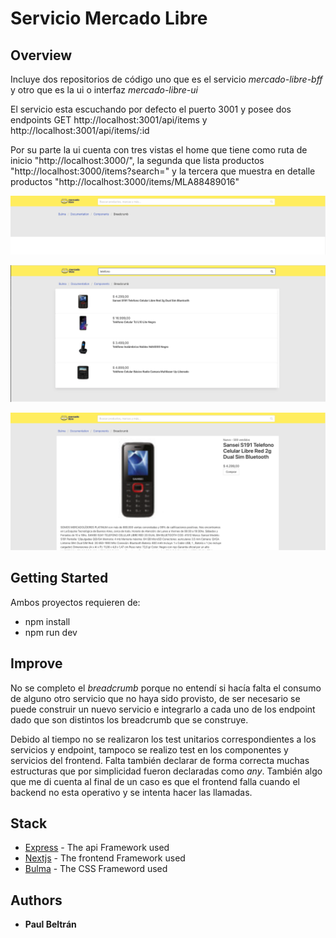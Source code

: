 # Servicio Mercado Libre

## Overview

Incluye dos repositorios de código uno que es el servicio _mercado-libre-bff_ y otro que es la ui o interfaz _mercado-libre-ui_

El servicio esta escuchando por defecto el puerto 3001 y posee dos endpoints GET http://localhost:3001/api/items y http://localhost:3001/api/items/:id

Por su parte la ui cuenta con tres vistas el home que tiene como ruta de inicio "http://localhost:3000/", la segunda que lista productos "http://localhost:3000/items?search=" y la tercera que muestra en detalle productos "http://localhost:3000/items/MLA88489016"

![Home](/evidencia/home.png)

![Buscador](/evidencia/buscador.png)

![Detalle](/evidencia/detalle.png)

## Getting Started

Ambos proyectos requieren de:

- npm install
- npm run dev

## Improve

No se completo el _breadcrumb_ porque no entendí si hacía falta el consumo de alguno otro servicio que no haya sido provisto, de ser necesario se puede construir un nuevo servicio e integrarlo a cada uno de los endpoint dado que son distintos los breadcrumb que se construye.

Debido al tiempo no se realizaron los test unitarios correspondientes a los servicios y endpoint, tampoco se realizo test en los componentes y servicios del frontend. Falta también declarar de forma correcta muchas estructuras que por simplicidad fueron declaradas como _any_. También algo que me di cuenta al final de un caso es que el frontend falla cuando el backend no esta operativo y se intenta hacer las llamadas.

## Stack

- [Express](https://expressjs.com/) - The api Framework used
- [Nextjs](https://nextjs.org/) - The frontend Framework used
- [Bulma](https://bulma.io/) - The CSS Frameword used

## Authors

- **Paul Beltrán**
